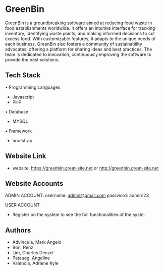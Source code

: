 # GreenBin
GreenBin is a groundbreaking software aimed at reducing food waste in food establishments worldwide. It offers an intuitive interface for tracking inventory, identifying waste points, and making informed decisions to cut excess food. With customizable features, it adapts to the unique needs of each business. GreenBin also fosters a community of sustainability advocates, offering a platform for sharing ideas and best practices. The team is dedicated to innovation, continuously improving the software to provide the best solutions.

## Tech Stack
 • Programming Languages
 - Javascript
 - PHP
 
 • Database
 - MYSQL
 
 • Framework
 - bootstrap

## Website Link
- website: https://greenbin.great-site.net or http://greenbin.great-site.net

## Website Accounts
ADMIN ACCOUNT: 
username: admin@gmail.com
password: admin123

USER ACCOUNT
- Register on the system to see the full functionalities of the syste.

## Authors
- Advincula, Mark Angelo
- Bon, Renz
- Lim, Charles Denzel
- Pataueg, Angeline
- Valencia, Adriene Kyle
